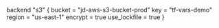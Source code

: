 backend "s3" {
bucket = "jd-aws-s3-bucket-prod"
key    = "tf-vars-demo"
region = "us-east-1"
encrypt = true
use_lockfile = true
}
